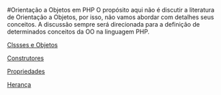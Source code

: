 #Orientação a Objetos em PHP
O propósito aqui não é discutir a literatura de Orientação a Objetos, por isso, não vamos abordar com detalhes seus conceitos. A discussão sempre será direcionada para a definição de determinados conceitos da OO na linguagem PHP. 

[Clssses e Objetos](classes-objetos.md)

[Construtores](metodos-construtores.md)

[Propriedades](propriedades.md)

[Herança](herança.md)
